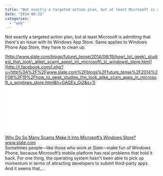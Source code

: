 ```yaml
---
title: "Not exactly a targeted action plan, but at least Microsoft is admitting that the..."
date: "2014-08-22"
categories: 
  - "web"
---
```


Not exactly a targeted action plan, but at least Microsoft is admitting that there's an issue with its Windows App Store. Same applies to Windows Phone App Store, they have to clean up.  
  
[http://www.slate.com/blogs/future\_tense/2014/08/19/how\_to\_geek\_studies\_the\_look\_alike\_scam\_apps\_in\_microsoft\_s\_windows\_store.html](http://l.facebook.com/l.php?u=http%3A%2F%2Fwww.slate.com%2Fblogs%2Ffuture_tense%2F2014%2F08%2F19%2Fhow_to_geek_studies_the_look_alike_scam_apps_in_microsoft_s_windows_store.html&h=GAQEs_Oj2&s=1)  
  
  
[![](images/safe_image.php?d=AQA3z2v-Vr0dL05e&w=158&h=158&url=http%3A%2F%2Fwww.slate.com%2Fcontent%2Fdam%2Fslate%2Fblogs%2Ffuture_tense%2F2014%2F08%2F18%2Fwindows2.jpg%2F_jcr_content%2Frenditions%2Fcq5dam.web.1280.1280.jpeg)](http://l.facebook.com/l.php?u=http%3A%2F%2Fwww.slate.com%2Fblogs%2Ffuture_tense%2F2014%2F08%2F19%2Fhow_to_geek_studies_the_look_alike_scam_apps_in_microsoft_s_windows_store.html&h=uAQF23e7K&s=1)  
[Why Do So Many Scams Make It Into Microsoft’s Windows Store?](http://l.facebook.com/l.php?u=http%3A%2F%2Fwww.slate.com%2Fblogs%2Ffuture_tense%2F2014%2F08%2F19%2Fhow_to_geek_studies_the_look_alike_scam_apps_in_microsoft_s_windows_store.html&h=LAQFhqDwi&s=1)  
www.slate.com  
Sometimes people—like those who work at Slate—make fun of Windows Phone, because Microsoft’s mobile platform has real problems that hold it back. For one thing, the operating system hasn't been able to pick up momentum in terms of attracting developers to submit third-party apps. And it seems that,…
